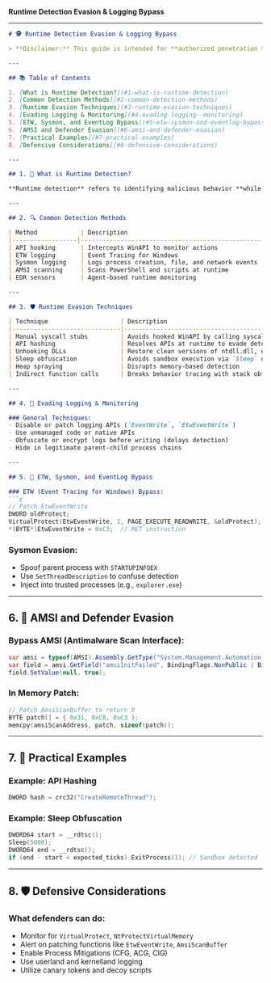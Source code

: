 **Runtime Detection Evasion & Logging Bypass**

---

````markdown
# 🕵️ Runtime Detection Evasion & Logging Bypass

> **Disclaimer:** This guide is intended for **authorized penetration testing**, **red teaming**, and **educational** use only. Do **not** use these techniques without explicit permission.

---

## 📚 Table of Contents

1. [What is Runtime Detection?](#1-what-is-runtime-detection)
2. [Common Detection Methods](#2-common-detection-methods)
3. [Runtime Evasion Techniques](#3-runtime-evasion-techniques)
4. [Evading Logging & Monitoring](#4-evading-logging--monitoring)
5. [ETW, Sysmon, and EventLog Bypass](#5-etw-sysmon-and-eventlog-bypass)
6. [AMSI and Defender Evasion](#6-amsi-and-defender-evasion)
7. [Practical Examples](#7-practical-examples)
8. [Defensive Considerations](#8-defensive-considerations)

---

## 1. 🎯 What is Runtime Detection?

**Runtime detection** refers to identifying malicious behavior **while it is executing**, not just via static signatures. This includes memory analysis, API call tracing, behavior-based rules, and logging systems.

---

## 2. 🔍 Common Detection Methods

| Method            | Description                                      |
|------------------|--------------------------------------------------|
| API hooking       | Intercepts WinAPI to monitor actions            |
| ETW logging       | Event Tracing for Windows                       |
| Sysmon logging    | Logs process creation, file, and network events |
| AMSI scanning     | Scans PowerShell and scripts at runtime         |
| EDR sensors       | Agent-based runtime monitoring                  |

---

## 3. 🛡️ Runtime Evasion Techniques

| Technique                    | Description                                      |
|------------------------------|--------------------------------------------------|
| Manual syscall stubs         | Avoids hooked WinAPI by calling syscalls directly |
| API hashing                  | Resolves APIs at runtime to evade detection       |
| Unhooking DLLs               | Restore clean versions of ntdll.dll, etc.        |
| Sleep obfuscation            | Avoids sandbox execution via `Sleep` or loops    |
| Heap spraying                | Disrupts memory-based detection                  |
| Indirect function calls      | Breaks behavior tracing with stack obfuscation   |

---

## 4. 🧼 Evading Logging & Monitoring

### General Techniques:
- Disable or patch logging APIs (`EventWrite`, `EtwEventWrite`)
- Use unmanaged code or native APIs
- Obfuscate or encrypt logs before writing (delays detection)
- Hide in legitimate parent-child process chains

---

## 5. 🧬 ETW, Sysmon, and EventLog Bypass

### ETW (Event Tracing for Windows) Bypass:
```c
// Patch EtwEventWrite
DWORD oldProtect;
VirtualProtect(EtwEventWrite, 1, PAGE_EXECUTE_READWRITE, &oldProtect);
*(BYTE*)EtwEventWrite = 0xC3;  // RET instruction
````

### Sysmon Evasion:

* Spoof parent process with `STARTUPINFOEX`
* Use `SetThreadDescription` to confuse detection
* Inject into trusted processes (e.g., `explorer.exe`)

---

## 6. 🚫 AMSI and Defender Evasion

### Bypass AMSI (Antimalware Scan Interface):

```csharp
var amsi = typeof(AMSI).Assembly.GetType("System.Management.Automation.AmsiUtils");
var field = amsi.GetField("amsiInitFailed", BindingFlags.NonPublic | BindingFlags.Static);
field.SetValue(null, true);
```

### In Memory Patch:

```c
// Patch AmsiScanBuffer to return 0
BYTE patch[] = { 0x31, 0xC0, 0xC3 };
memcpy(amsiScanAddress, patch, sizeof(patch));
```

---

## 7. 🧪 Practical Examples

### Example: API Hashing

```c
DWORD hash = crc32("CreateRemoteThread");
```

### Example: Sleep Obfuscation

```c
DWORD64 start = __rdtsc();
Sleep(5000);
DWORD64 end = __rdtsc();
if (end - start < expected_ticks) ExitProcess(1); // Sandbox detected
```

---

## 8. 🛡️ Defensive Considerations

### What defenders can do:

* Monitor for `VirtualProtect`, `NtProtectVirtualMemory`
* Alert on patching functions like `EtwEventWrite`, `AmsiScanBuffer`
* Enable Process Mitigations (CFG, ACG, CIG)
* Use userland and kernelland logging
* Utilize canary tokens and decoy scripts

